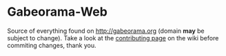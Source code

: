 # Gabeorama-Web #
Source of everything found on <http://gabeorama.org> (domain **may** be subject to change). Take a look at the [contributing page](https://github.com/Gabeorama/Gabeorama-Web/wiki/Contributing) on the wiki before commiting changes, thank you.
